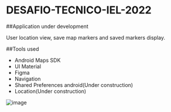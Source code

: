 # DESAFIO-TECNICO-IEL-2022

##Application under development

User location view, save map markers and saved markers display.

##Tools used

- Android Maps SDK
- UI Material
- Figma
- Navigation
- Shared Preferences android(Under construction)
- Location(Under construction)

![image](https://user-images.githubusercontent.com/38389886/162221275-014943ea-681a-48e0-9bc4-3d57ea120c64.png)
